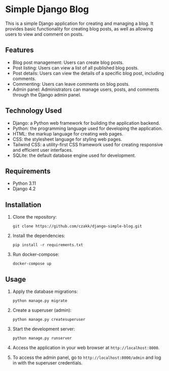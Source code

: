 # Simple Django Blog

This is a simple Django application for creating and managing a blog. It provides basic functionality for creating 
blog posts, as well as allowing users to view and comment on posts.
## Features

- Blog post management: Users can create blog posts.
- Post listing: Users can view a list of all published blog posts.
- Post details: Users can view the details of a specific blog post, including comments.
- Commenting: Users can leave comments on blog posts.
- Admin panel: Administrators can manage users, posts, and comments through the Django admin panel.
## Technology Used
- Django: a Python web framework for building the application backend.
- Python: the programming language used for developing the application.
- HTML: the markup language for creating web pages.
- CSS: the stylesheet language for styling web pages.
- Tailwind CSS: a utility-first CSS framework used for creating responsive and efficient user interfaces.
- SQLite: the default database engine used for development.

## Requirements

- Python 3.11
- Django 4.2

## Installation

1. Clone the repository:

   ```shell
   git clone https://github.com/czakk/django-simple-blog.git
   ```
2. Install the dependencies:

   ```shell
   pip install -r requirements.txt
   ```
3. Run docker-compose:

   ```shell
   docker-compose up
   ```

## Usage

1. Apply the database migrations:

   ```shell
   python manage.py migrate
   ```

2. Create a superuser (admin):

   ```shell
   python manage.py createsuperuser
   ```

3. Start the development server:

   ```shell
   python manage.py runserver
   ```

4. Access the application in your web browser at `http://localhost:8000`.

5. To access the admin panel, go to `http://localhost:8000/admin` and log in with the superuser credentials.
